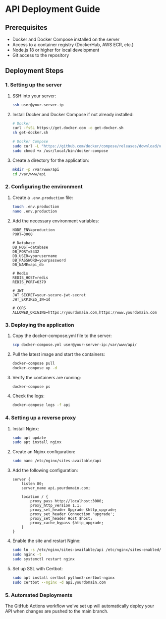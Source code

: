 # API Deployment Guide

## Prerequisites

- Docker and Docker Compose installed on the server
- Access to a container registry (DockerHub, AWS ECR, etc.)
- Node.js 18 or higher for local development
- Git access to the repository

## Deployment Steps

### 1. Setting up the server

1. SSH into your server:

   ```bash
   ssh user@your-server-ip
   ```

2. Install Docker and Docker Compose if not already installed:

   ```bash
   # Docker
   curl -fsSL https://get.docker.com -o get-docker.sh
   sh get-docker.sh

   # Docker Compose
   sudo curl -L "https://github.com/docker/compose/releases/download/v2.15.1/docker-compose-$(uname -s)-$(uname -m)" -o /usr/local/bin/docker-compose
   sudo chmod +x /usr/local/bin/docker-compose
   ```

3. Create a directory for the application:
   ```bash
   mkdir -p /var/www/api
   cd /var/www/api
   ```

### 2. Configuring the environment

1. Create a `.env.production` file:

   ```bash
   touch .env.production
   nano .env.production
   ```

2. Add the necessary environment variables:

   ```
   NODE_ENV=production
   PORT=3000

   # Database
   DB_HOST=database
   DB_PORT=5432
   DB_USER=yourusername
   DB_PASSWORD=yourpassword
   DB_NAME=api_db

   # Redis
   REDIS_HOST=redis
   REDIS_PORT=6379

   # JWT
   JWT_SECRET=your-secure-jwt-secret
   JWT_EXPIRES_IN=1d

   # CORS
   ALLOWED_ORIGINS=https://yourdomain.com,https://www.yourdomain.com
   ```

### 3. Deploying the application

1. Copy the docker-compose.yml file to the server:

   ```bash
   scp docker-compose.yml user@your-server-ip:/var/www/api/
   ```

2. Pull the latest image and start the containers:

   ```bash
   docker-compose pull
   docker-compose up -d
   ```

3. Verify the containers are running:

   ```bash
   docker-compose ps
   ```

4. Check the logs:
   ```bash
   docker-compose logs -f api
   ```

### 4. Setting up a reverse proxy

1. Install Nginx:

   ```bash
   sudo apt update
   sudo apt install nginx
   ```

2. Create an Nginx configuration:

   ```bash
   sudo nano /etc/nginx/sites-available/api
   ```

3. Add the following configuration:

   ```
   server {
       listen 80;
       server_name api.yourdomain.com;

       location / {
           proxy_pass http://localhost:3000;
           proxy_http_version 1.1;
           proxy_set_header Upgrade $http_upgrade;
           proxy_set_header Connection 'upgrade';
           proxy_set_header Host $host;
           proxy_cache_bypass $http_upgrade;
       }
   }
   ```

4. Enable the site and restart Nginx:

   ```bash
   sudo ln -s /etc/nginx/sites-available/api /etc/nginx/sites-enabled/
   sudo nginx -t
   sudo systemctl restart nginx
   ```

5. Set up SSL with Certbot:
   ```bash
   sudo apt install certbot python3-certbot-nginx
   sudo certbot --nginx -d api.yourdomain.com
   ```

### 5. Automated Deployments

The GitHub Actions workflow we've set up will automatically deploy your API when changes are pushed to the main branch.
